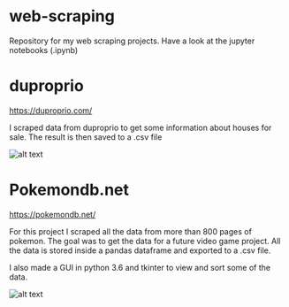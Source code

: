 # web-scraping
Repository for my web scraping projects.
Have a look at the jupyter notebooks (.ipynb)

# duproprio
https://duproprio.com/

I scraped data from duproprio to get some information about houses for sale.
The result is then saved to a .csv file

![alt text](https://github.com/patricktouchette/web-scraping/blob/master/duproprio/duproprio-data.png?raw=true)

# Pokemondb.net
https://pokemondb.net/

For this project I scraped all the data from more than 800 pages of pokemon.
The goal was to get the data for a future video game project. 
All the data is stored inside a pandas dataframe and exported to a .csv file.

I also made a GUI in python 3.6 and tkinter to view and sort some of the data.

![alt text](https://github.com/patricktouchette/web-scraping/blob/master/pokemondb.net/img/moves_interface.png?raw=true)
